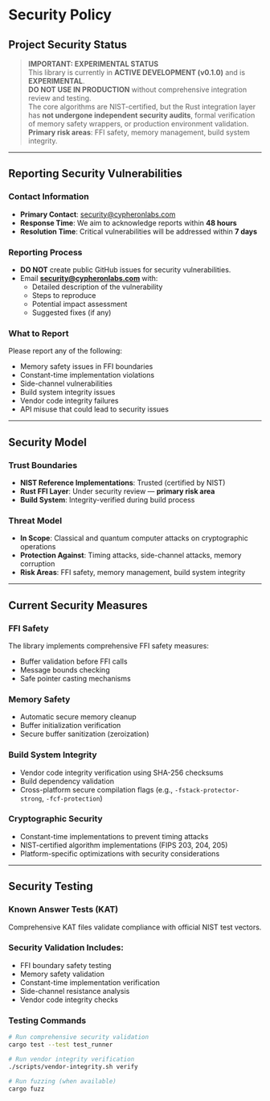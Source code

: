 # Security Policy

## Project Security Status

> **IMPORTANT: EXPERIMENTAL STATUS**  
> This library is currently in **ACTIVE DEVELOPMENT (v0.1.0)** and is **EXPERIMENTAL**.  
> **DO NOT USE IN PRODUCTION** without comprehensive integration review and testing.  
> The core algorithms are NIST-certified, but the Rust integration layer has **not undergone independent security audits**, formal verification of memory safety wrappers, or production environment validation.  
> **Primary risk areas**: FFI safety, memory management, build system integrity.

---

## Reporting Security Vulnerabilities

### Contact Information
- **Primary Contact**: [security@cypheronlabs.com](mailto:security@cypheronlabs.com)
- **Response Time**: We aim to acknowledge reports within **48 hours**
- **Resolution Time**: Critical vulnerabilities will be addressed within **7 days**

### Reporting Process
- **DO NOT** create public GitHub issues for security vulnerabilities.
- Email **security@cypheronlabs.com** with:
  - Detailed description of the vulnerability
  - Steps to reproduce
  - Potential impact assessment
  - Suggested fixes (if any)

### What to Report
Please report any of the following:
- Memory safety issues in FFI boundaries
- Constant-time implementation violations
- Side-channel vulnerabilities
- Build system integrity issues
- Vendor code integrity failures
- API misuse that could lead to security issues

---

## Security Model

### Trust Boundaries
- **NIST Reference Implementations**: Trusted (certified by NIST)
- **Rust FFI Layer**: Under security review — **primary risk area**
- **Build System**: Integrity-verified during build process

### Threat Model
- **In Scope**: Classical and quantum computer attacks on cryptographic operations
- **Protection Against**: Timing attacks, side-channel attacks, memory corruption
- **Risk Areas**: FFI safety, memory management, build system integrity

---

## Current Security Measures

### FFI Safety
The library implements comprehensive FFI safety measures:
- Buffer validation before FFI calls
- Message bounds checking
- Safe pointer casting mechanisms

### Memory Safety
- Automatic secure memory cleanup
- Buffer initialization verification
- Secure buffer sanitization (zeroization)

### Build System Integrity
- Vendor code integrity verification using SHA-256 checksums
- Build dependency validation
- Cross-platform secure compilation flags (e.g., `-fstack-protector-strong`, `-fcf-protection`)

### Cryptographic Security
- Constant-time implementations to prevent timing attacks
- NIST-certified algorithm implementations (FIPS 203, 204, 205)
- Platform-specific optimizations with security considerations

---

## Security Testing

### Known Answer Tests (KAT)
Comprehensive KAT files validate compliance with official NIST test vectors.

### Security Validation Includes:
- FFI boundary safety testing
- Memory safety validation
- Constant-time implementation verification
- Side-channel resistance analysis
- Vendor code integrity checks

### Testing Commands
```bash
# Run comprehensive security validation
cargo test --test test_runner

# Run vendor integrity verification
./scripts/vendor-integrity.sh verify

# Run fuzzing (when available)
cargo fuzz

